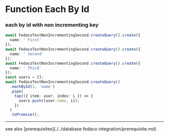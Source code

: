 # Function Each By Id
### each by id with non incrementing key

```typescript
await FedacoTestNonIncrementingSecond.createQuery().create({
  name: ' First'
});
await FedacoTestNonIncrementingSecond.createQuery().create({
  name: ' Second'
});
await FedacoTestNonIncrementingSecond.createQuery().create({
  name: ' Third'
});
const users = [];
await FedacoTestNonIncrementingSecond.createQuery()
  .eachById(2, 'name')
  .pipe(
    tap(({ item: user, index: i }) => {
      users.push([user.name, i]);
    })
  )
  .toPromise();
```


----
see also [prerequisites](./../database fedaco integration/prerequisite.md)
